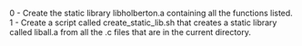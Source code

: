 0 - Create the static library libholberton.a containing all the functions listed.
1 - Create a script called create_static_lib.sh that creates a static library called liball.a from all the .c files that are in the current directory.

